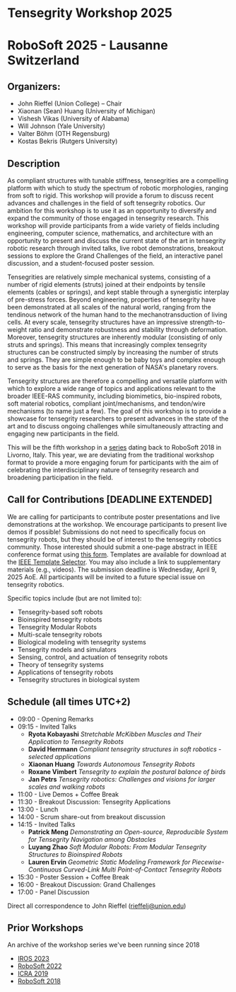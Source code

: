 #  Tensegrity Workshop 2025



# RoboSoft 2025 - Lausanne Switzerland 

 

## Organizers:

* John Rieffel (Union College) – Chair
* Xiaonan (Sean) Huang (University of Michigan)
* Vishesh Vikas (University of Alabama)
* Will Johnson (Yale University)
* Valter Böhm (OTH Regensburg)
* Kostas Bekris (Rutgers University)


## Description 
As compliant structures with tunable stiffness, tensegrities are a compelling platform with which to study the spectrum of robotic morphologies, ranging from soft to rigid. This workshop will provide a forum to discuss recent advances and challenges in the field of soft tensegrity robotics.  Our ambition for this workshop is to use it as an opportunity to diversify and expand the community of those engaged in tensegrity research.   This workshop will provide participants from a wide variety of fields including engineering, computer science, mathematics, and architecture with an opportunity to present and discuss the current state of the art in tensegrity robotic research through invited talks, live robot demonstrations, breakout sessions to explore the Grand Challenges of the field, an interactive panel discussion, and a student-focused poster session. 

Tensegrities are relatively simple mechanical systems, consisting of a number of rigid elements (struts) joined at their endpoints by tensile elements (cables or springs), and kept stable through a synergistic interplay of pre-stress forces.  Beyond engineering, properties of tensegrity have been demonstrated at all scales of the natural world, ranging from the tendinous network of the human hand to the mechanotransduction of living cells.  At every scale, tensegrity structures have an impressive strength-to-weight ratio and demonstrate robustness and stability through deformation.  Moreover, tensegrity structures are inherently modular (consisting of only struts and springs).  This means that increasingly complex tensegrity structures can be constructed simply by increasing the number of struts and springs.   They are simple enough to be baby toys and complex enough to serve as the basis for the next generation of NASA's planetary rovers.

Tensegrity structures are therefore a compelling and versatile platform with which to explore a wide range of topics and applications relevant to the broader IEEE-RAS community, including biomimetics, bio-inspired robots, soft material robotics, compliant joint/mechanisms, and tendon/wire mechanisms (to name just a few). The goal of this workshop is to provide a showcase for tensegrity researchers to present advances in the state of the art and to discuss ongoing challenges while simultaneously attracting and engaging new participants in the field.

This will be the fifth workshop in a [series](https://tensegrity-robotics.github.io/prior_workshops) dating back to RoboSoft 2018 in Livorno, Italy.  This year, we are deviating from the traditional workshop  format to provide a more engaging forum for participants with the aim of  celebrating the interdisciplinary nature of tensegrity research and broadening participation in the field.

## Call for Contributions \[DEADLINE EXTENDED\]

We are calling for participants to contribute poster presentations and live demonstrations at the workshop. We encourage participants to present live demos if possible! Submissions do not need to specifically focus on tensegrity robots, but they should be of interest to the tensegrity robotics community. Those interested should submit a one-page abstract in IEEE conference format using [this form](https://forms.gle/uktxD1Uq1vh1HaVz6). Templates are available for download at the [IEEE Template Selector](https://template-selector.ieee.org/). You may also include a link to supplementary materials (e.g., videos). The submission deadline is Wednesday, April 9, 2025 AoE.  All participants will be invited to a future special issue on tensegrity robotics.

Specific topics include (but are not limited to):

* Tensegrity-based soft robots
* Bioinspired tensegrity robots
* Tensegrity Modular Robots
* Multi-scale tensegrity robots
* Biological modeling with tensegrity systems
* Tensegrity models and simulators
* Sensing, control, and actuation of tensegrity robots
* Theory of tensegrity systems
* Applications of tensegrity robots
* Tensegrity structures in biological system

## Schedule (all times UTC+2)

* 09:00 - Opening Remarks
* 09:15 - Invited Talks
	* **Ryota Kobayashi** *Stretchable McKibben Muscles and Their Application to Tensegrity Robots*
	* **David Herrmann** *Compliant tensegrity structures in soft robotics - selected applications*
	* **Xiaonan Huang** *Towards Autonomous Tensegrity Robots*
	* **Roxane Vimbert** *Tensegrity to explain the postural balance of birds*
	* **Jan Petrs** *Tensegrity robotics: Challenges and visions for larger scales and walking robots*
* 11:00 - Live Demos + Coffee Break
* 11:30 - Breakout Discussion: Tensegrity Applications
* 13:00 - Lunch
* 14:00 - Scrum share-out from breakout discussion
* 14:15 - Invited Talks
	* **Patrick Meng** *Demonstrating an Open-source, Reproducible System for Tensegrity Navigation among Obstacles*
	* **Luyang Zhao** *Soft Modular Robots: From Modular Tensegrity Structures to Bioinspired Robots*
	* **Lauren Ervin** *Geometric Static Modeling Framework for Piecewise-Continuous Curved-Link Multi Point-of-Contact Tensegrity Robots*
* 15:30 - Poster Session + Coffee Break
* 16:00 - Breakout Discussion: Grand Challenges
* 17:00 - Panel Discussion

Direct all correspondence to John Rieffel (rieffelj@union.edu)

## Prior Workshops

An archive of the workshop series we've been running since 2018

* [IROS 2023](https://www.eng.yale.edu/faboratory/tensegrityworkshop/)
* [RoboSoft 2022](https://muse.union.edu/tensegrity/)
* [ICRA 2019](https://muse.union.edu/tensegrity/icra-2019/)
* [RoboSoft 2018](https://muse.union.edu/robosoft-tensegrity-workshop/)